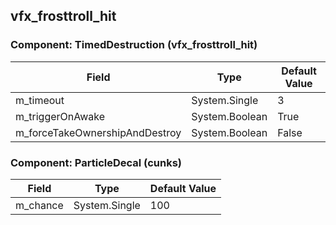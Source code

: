 ## vfx_frosttroll_hit

### Component: TimedDestruction (vfx_frosttroll_hit)

|Field|Type|Default Value|
|---|---|---|
|m_timeout|System.Single|3|
|m_triggerOnAwake|System.Boolean|True|
|m_forceTakeOwnershipAndDestroy|System.Boolean|False|

### Component: ParticleDecal (cunks)

|Field|Type|Default Value|
|---|---|---|
|m_chance|System.Single|100|

